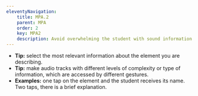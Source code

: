 ```yaml
---
eleventyNavigation:
    title: MPA.2
    parent: MPA
    order: 2
    key: MPA2
    description: Avoid overwhelming the student with sound information all at once. Prefer to record multiple audio tracks under two minutes rather than a single long audio.
---
```

- **Tip:** select the most relevant information about the element you are describing.
- **Tip:** make audio tracks with different levels of complexity or type of information, which are accessed by
different gestures.
- **Examples:** one tap on the element and the student receives its name. Two taps, there is a brief explanation.
